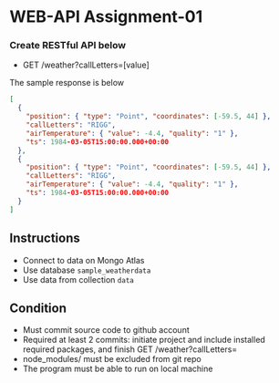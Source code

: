# WEB-API Assignment-01

### Create RESTful API below
- GET /weather?callLetters=[value]

The sample response is below
```json
[
  {
    "position": { "type": "Point", "coordinates": [-59.5, 44] },
    "callLetters": "RIGG",
    "airTemperature": { "value": -4.4, "quality": "1" },
    "ts": 1984-03-05T15:00:00.000+00:00
  },
  {
    "position": { "type": "Point", "coordinates": [-59.5, 44] },
    "callLetters": "RIGG",
    "airTemperature": { "value": -4.4, "quality": "1" },
    "ts": 1984-03-05T15:00:00.000+00:00
  }
]
```

## Instructions
- Connect to data on Mongo Atlas
- Use database `sample_weatherdata`
- Use data from collection `data`

## Condition
- Must commit source code to github account
- Required at least 2 commits: initiate project and include installed required packages, and finish GET /weather?callLetters=<value>
- node_modules/ must be excluded from git repo
- The program must be able to run on local machine
